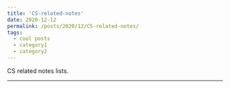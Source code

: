 ```yaml
---
title: 'CS-related-notes'
date: 2020-12-12
permalink: /posts/2020/12/CS-related-notes/
tags:
  - cool posts
  - category1
  - category2
---
```


CS related notes lists.




------

